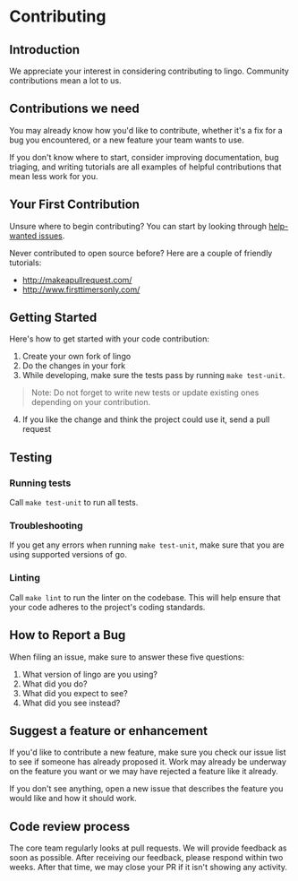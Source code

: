 # Contributing

## Introduction

We appreciate your interest in considering contributing to lingo.
Community contributions mean a lot to us.

## Contributions we need

You may already know how you'd like to contribute, whether it's a fix for a bug you
encountered, or a new feature your team wants to use.

If you don't know where to start, consider improving
documentation, bug triaging, and writing tutorials are all examples of
helpful contributions that mean less work for you.

## Your First Contribution

Unsure where to begin contributing? You can start by looking through
[help-wanted
issues](https://github.com/Zapharaos/lingo/issues?q=is%3Aissue%20state%3Aopen%20label%3A%22help%20wanted%22).

Never contributed to open source before? Here are a couple of friendly
tutorials:

-   <http://makeapullrequest.com/>
-   <http://www.firsttimersonly.com/>

## Getting Started

Here's how to get started with your code contribution:

1.  Create your own fork of lingo
2.  Do the changes in your fork
3.  While developing, make sure the tests pass by running `make test-unit`.
> Note: Do not forget to write new tests or update existing ones depending on your contribution.
4.  If you like the change and think the project could use it, send a
    pull request

## Testing

### Running tests

Call `make test-unit` to run all tests.

### Troubleshooting

If you get any errors when running `make test-unit`, make sure
that you are using supported versions of go.

### Linting

Call `make lint` to run the linter on the codebase. This will help ensure that your code adheres to the project's coding standards.

## How to Report a Bug

When filing an issue, make sure to answer these five questions:

1.  What version of lingo are you using?
2.  What did you do?
3.  What did you expect to see?
4.  What did you see instead?

## Suggest a feature or enhancement

If you'd like to contribute a new feature, make sure you check our
issue list to see if someone has already proposed it. Work may already
be underway on the feature you want or we may have rejected a
feature like it already.

If you don't see anything, open a new issue that describes the feature
you would like and how it should work.

## Code review process

The core team regularly looks at pull requests. We will provide
feedback as soon as possible. After receiving our feedback, please respond
within two weeks. After that time, we may close your PR if it isn't
showing any activity.